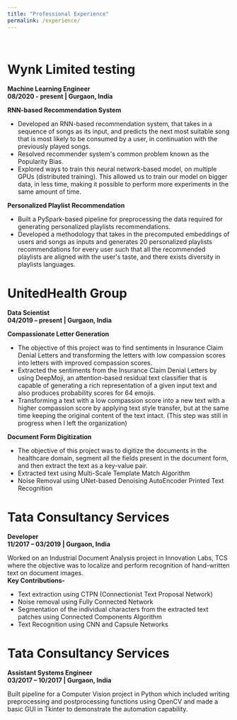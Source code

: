 ```yaml
---
title: "Professional Experience"
permalink: /experience/
---
```


<br>

# Wynk Limited testing
**Machine Learning Engineer** <br>
**08/2020 - present | Gurgaon, India** <br>

**RNN-based Recommendation System**
+ Developed an RNN-based recommendation system, that takes in a sequence of songs as its input, and predicts the next most suitable song that is most likely to be consumed by a user, in continuation with the previously played songs.
+ Resolved recommender system's common problem known as the Popularity Bias.
+ Explored ways to train this neural network-based model, on multiple GPUs (distributed training). This allowed us to train our model on bigger data, in less time, making it possible to perform more experiments in the same amount of time.

**Personalized Playlist Recommendation**
+ Built a PySpark-based pipeline for preprocessing the data required for generating personalized playlists recommendations.
+ Developed a methodology that takes in the precomputed embeddings of users and songs as inputs and generates 20 personalized playlists recommendations for every user such that all the recommended playlists are aligned with the user's taste, and there exists diversity in playlists languages.



# UnitedHealth Group
**Data Scientist** <br>
**04/2019 – present | Gurgaon, India** <br>

**Compassionate Letter Generation**
+ The objective of this project was to find sentiments in Insurance Claim Denial Letters and transforming the letters with low compassion scores into letters with improved compassion scores.
+ Extracted the sentiments from the Insurance Claim Denial Letters by using DeepMoji, an attention-based residual text classifier that is capable of generating a rich representation of a given input text and also produces probability scores for 64 emojis.
+ Transforming a text with a low compassion score into a new text with a higher compassion score by applying text style transfer, but at the same time keeping the original content of the text intact. (This step was still in progress when I left the organization) 
 
**Document Form Digitization**
+ The objective of this project was to digitize the documents in the healthcare domain, segment all the fields present in the document form, and then extract the text as a key-value pair.
+ Extracted text using Multi-Scale Template Match Algorithm
+ Noise Removal using UNet-based Denoising AutoEncoder Printed Text Recognition

# Tata Consultancy Services
**Developer** <br>
**11/2017 – 03/2019 | Gurgaon, India** <br>

Worked on an Industrial Document Analysis project in Innovation Labs, TCS where the objective was to localize and perform recognition of hand-written text on document images. 
<br>
**Key Contributions-**
+ Text extraction using CTPN (Connectionist Text Proposal Network) 
+ Noise removal using Fully Connected Network 
+ Segmentation of the individual characters from the extracted text patches using Connected Components Algorithm 
+ Text Recognition using CNN and Capsule Networks 

# Tata Consultancy Services

**Assistant Systems Engineer** <br>
**03/2017 – 10/2017 | Gurgaon, India** <br>

Built pipeline for a Computer Vision project in Python which included writing preprocessing and postprocessing functions using OpenCV and made a basic GUI in Tkinter to demonstrate the automation capability.

